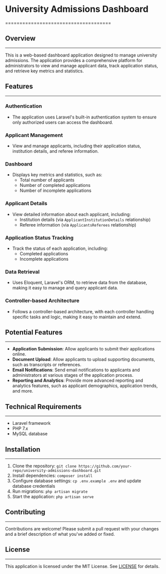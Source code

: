 # University Admissions Dashboard
=====================================

## Overview
------------

This is a web-based dashboard application designed to manage university admissions. The application provides a comprehensive platform for administrators to view and manage applicant data, track application status, and retrieve key metrics and statistics.

## Features
------------

### Authentication

* The application uses Laravel's built-in authentication system to ensure only authorized users can access the dashboard.

### Applicant Management

* View and manage applicants, including their application status, institution details, and referee information.

### Dashboard

* Displays key metrics and statistics, such as:
	+ Total number of applicants
	+ Number of completed applications
	+ Number of incomplete applications

### Applicant Details

* View detailed information about each applicant, including:
	+ Institution details (via `ApplicantInstitutionDetails` relationship)
	+ Referee information (via `ApplicantsReferees` relationship)

### Application Status Tracking

* Track the status of each application, including:
	+ Completed applications
	+ Incomplete applications

### Data Retrieval

* Uses Eloquent, Laravel's ORM, to retrieve data from the database, making it easy to manage and query applicant data.

### Controller-based Architecture

* Follows a controller-based architecture, with each controller handling specific tasks and logic, making it easy to maintain and extend.

## Potential Features
----------------------

* **Application Submission**: Allow applicants to submit their applications online.
* **Document Upload**: Allow applicants to upload supporting documents, such as transcripts or references.
* **Email Notifications**: Send email notifications to applicants and administrators at various stages of the application process.
* **Reporting and Analytics**: Provide more advanced reporting and analytics features, such as applicant demographics, application trends, and more.

## Technical Requirements
-------------------------

* Laravel framework
* PHP 7.x
* MySQL database

## Installation
---------------

1. Clone the repository: `git clone https://github.com/your-repo/university-admissions-dashboard.git`
2. Install dependencies: `composer install`
3. Configure database settings: `cp .env.example .env` and update database credentials
4. Run migrations: `php artisan migrate`
5. Start the application: `php artisan serve`

## Contributing
---------------

Contributions are welcome! Please submit a pull request with your changes and a brief description of what you've added or fixed.

## License
-------

This application is licensed under the MIT License. See [LICENSE](LICENSE) for details.